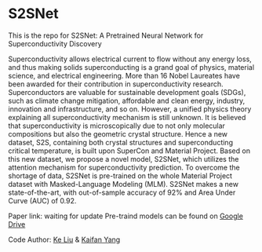 # S2SNet

This is the repo for S2SNet: A Pretrained Neural Network for Superconductivity Discovery

Superconductivity allows electrical current to flow without any energy loss, and thus making solids superconducting is a grand goal of physics, material science, and electrical engineering. More than 16 Nobel Laureates have been awarded for their contribution in superconductivity research. Superconductors are valuable  for sustainable development goals (SDGs), such as climate change mitigation, affordable and clean energy, industry, innovation and infrastructure, and so on. However, a unified physics theory explaining all superconductivity mechanism is still unknown. It is believed that superconductivity is microscopically due to not only molecular compositions but also the geometric crystal structure. Hence a new dataset, S2S, containing both crystal structures and superconducting critical temperature, is built upon SuperCon and Material Project. Based on this new dataset, we propose a novel model, S2SNet, which utilizes the attention mechanism for superconductivity prediction. To overcome the shortage of data, S2SNet is pre-trained on the whole Material Project dataset with Masked-Language Modeling (MLM). S2SNet makes a new state-of-the-art, with out-of-sample accuracy of 92\% and Area Under Curve (AUC) of 0.92.

Paper link: waiting for update
Pre-traind models can be found on [Google Drive](https://drive.google.com/drive/folders/1jhREmq4VZC2U-xEYWeni1oD5U-4f6KmV?usp=sharing)

Code Author: [Ke Liu](https://github.com/zjuKeLiu/S2SNet) & [Kaifan Yang](https://github.com/ykfreborn)
